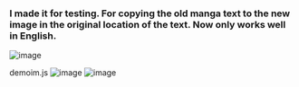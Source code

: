### I made it for testing. For copying the old manga text to the new image in the original location of the text. Now only works well in English.

![image](https://user-images.githubusercontent.com/22098092/212450628-765d9b98-2798-4743-8742-03b6095272bf.png)

demoim.js
![image](https://github.com/Kuju29/Text_to_same_location_for_manga-DEMO./assets/22098092/470da2ce-9902-4d1b-8057-9a2471cbdf54)
![image](https://github.com/Kuju29/Text_to_same_location_for_manga-DEMO./assets/22098092/06fd35bd-184a-40eb-8f48-6072379339ef)
